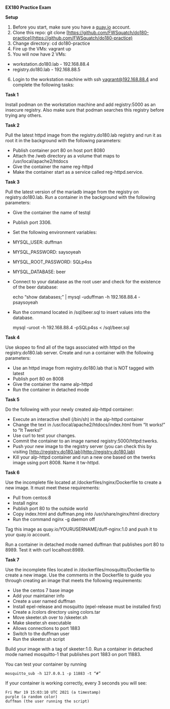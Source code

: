 **EX180 Practice Exam**

**Setup**
1.  Before you start, make sure you have a [quay.io](quay.io) account.
2.  Clone this repo: git clone [https://github.com/FWSquatch/do180-practice](https://github.com/FWSquatch/do180-practice)
3.  Change directory: cd do180-practice
4.  Fire up the VMs: vagrant up
5.  You will now have 2 VMs:

-   workstation.do180.lab - 192.168.88.4
-   registry.do180.lab - 192.168.88.5

6.  Login to the workstation machine with ssh vagrant@192.168.88.4 and complete the following tasks:

**Task 1**

Install podman on the workstation machine and add registry:5000 as an insecure registry. Also make sure that podman searches this registry before trying any others.

**Task 2**

Pull the latest httpd image from the registry.do180.lab registry and run it as root it in the background with the following parameters:

-  Publish container port 80 on host port 8080
-  Attach the /web directory as a volume that maps to /usr/local/apache2/htdocs
-  Give the container the name reg-httpd
-  Make the container start as a service called reg-httpd.service.

**Task 3**

Pull the latest version of the mariadb image from the registry on registry.do180.lab. Run a container in the background with the following parameters:

-   Give the container the name of testql
-   Publish port 3306.
-   Set the following environment variables:

-   MYSQL_USER: duffman
-   MYSQL_PASSWORD: saysoyeah
-   MYSQL_ROOT_PASSWORD: SQLp4ss
-   MYSQL_DATABASE: beer
-   Connect to your database as the root user and check for the existence of the beer database:

    echo “show databases;” | mysql -uduffman -h 192.168.88.4 -psaysoyeah

-   Run the command located in /sql/beer.sql to insert values into the database.

    mysql -uroot -h 192.168.88.4 -pSQLp4ss < /sql/beer.sql

**Task 4**

Use skopeo to find all of the tags associated with httpd on the registry.do180.lab server. Create and run a container with the following parameters:

-   Use an httpd image from registry.do180.lab that is NOT tagged with latest
-   Publish port 80 on 8008
-   Give the container the name alp-httpd
-   Run the container in detached mode

**Task 5**

Do the following with your newly created alp-httpd container:

-   Execute an interactive shell (/bin/sh) in the alp-httpd container
-   Change the text in /usr/local/apache2/htdocs/index.html from “It works!” to “It Twerks!”
-   Use curl to test your changes.
-   Commit the container to an image named registry:5000/httpd:twerks.
-   Push your new image to the registry server (you can check this by visiting [http://registry.do180.lab](http://registry.do180.lab) 
-   Kill your alp-httpd container and run a new one based on the twerks image using port 8008. Name it tw-httpd.

**Task 6**

Use the incomplete file located at /dockerfiles/nginx/Dockerfile to create a new image. It must meet these requirements:

-   Pull from centos:8
-   Install nginx
-   Publish port 80 to the outside world
-   Copy index.html and duffman.png into /usr/share/nginx/html directory
-   Run the command nginx -g daemon off

Tag this image as quay.io/YOURUSERNAME/duff-nginx:1.0 and push it to your quay.io account.

Run a container in detached mode named duffman that publishes port 80 to 8989. Test it with curl localhost:8989.

**Task 7**

Use the incomplete files located in /dockerfiles/mosquitto/Dockerfile to create a new image. Use the comments in the Dockerfile to guide you through creating an image that meets the following requirements:

-   Use the centos 7 base image
-   Add your maintainer info
-   Create a user named duffman
-   Install epel-release and mosquitto (epel-release must be installed first)
-   Create a /colors directory using colors.tar
-   Move skeeter.sh over to /skeeter.sh
-   Make skeeter.sh executable
-   Allows connections to port 1883
-   Switch to the duffman user
-   Run the skeeter.sh script

Build your image with a tag of skeeter:1.0. Run a container in detached mode named mosquitto-1 that publishes port 1883 on port 11883.

You can test your container by running

    mosquitto_sub -h 127.0.0.1 -p 11883 -t “#”

If your container is working correctly, every 3 seconds you will see:

    Fri Mar 19 15:03:10 UTC 2021 (a timestamp)
    purple (a random color)
    duffman (the user running the script)
